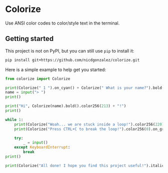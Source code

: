 # Colorize

Use ANSI color codes to color/style text in the terminal.

## Getting started

This project is not on PyPI, but you can still use `pip` to install it:

```bash
pip install git+https://github.com/nicdgonzalez/colorize.git
```

Here is a simple example to help get you started:

```python
from colorize import Colorize

print(Colorize(" 1 ").on_cyan() + Colorize(" What is your name?").bold())
name = input("> ")
print()

print("Hi", Colorize(name).bold().color256(213) + "!")
print()

while 1:
    print(Colorize("Woah... we are stuck inside a loop!").color256(220))
    print(Colorize("Press CTRL+C to break the loop!").color256(0).on_green())

    try:
        _ = input()
    except KeyboardInterrupt:
        break
print()

print(Colorize("All done! I hope you find this project useful!").italic())
```
